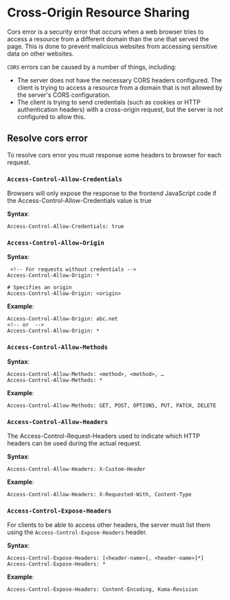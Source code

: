 # Cross-Origin Resource Sharing

 Cors error is a security error that occurs when a web browser tries to access a resource from a different domain than the one that served the page. This is done to prevent malicious websites from accessing sensitive data on other websites.

`CORS` errors can be caused by a number of things, including:

- The server does not have the necessary CORS headers configured.
The client is trying to access a resource from a domain that is not allowed by the server's CORS configuration.
- The client is trying to send credentials (such as cookies or HTTP authentication headers) with a cross-origin request, but the server is not configured to allow this.

## Resolve cors error

To resolve cors error you must response some headers to browser for each request.

### `Access-Control-Allow-Credentials`

Browsers will only expose the response to the frontend JavaScript code if the Access-Control-Allow-Credentials value is true

__Syntax__:

```http
Access-Control-Allow-Credentials: true
```

### `Access-Control-Allow-Origin`

__Syntax__:

```http
 <!-- For requests without credentials -->
Access-Control-Allow-Origin: *

# Specifies an origin
Access-Control-Allow-Origin: <origin>
```

__Example__:

```http
Access-Control-Allow-Origin: abc.net
<!-- or  -->
Access-Control-Allow-Origin: *
```

### `Access-Control-Allow-Methods`

__Syntax__:

```http
Access-Control-Allow-Methods: <method>, <method>, …
Access-Control-Allow-Methods: *
```

__Example__:

```http
Access-Control-Allow-Methods: GET, POST, OPTIONS, PUT, PATCH, DELETE
```

### `Access-Control-Allow-Headers`

The Access-Control-Request-Headers used to indicate which HTTP headers can be used during the actual request.

__Syntax__:

```http
Access-Control-Allow-Headers: X-Custom-Header
```

__Example__:

```http
Access-Control-Allow-Headers: X-Requested-With, Content-Type
```

### `Access-Control-Expose-Headers`

For clients to be able to access other headers, the server must list them using the `Access-Control-Expose-Headers` header.

__Syntax__:

```http
Access-Control-Expose-Headers: [<header-name>[, <header-name>]*]
Access-Control-Expose-Headers: *
```

__Example__:

```http
Access-Control-Expose-Headers: Content-Encoding, Kuma-Revision
```
